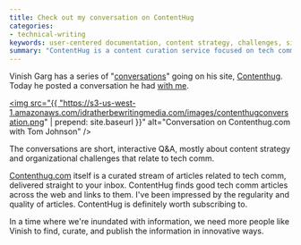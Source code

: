 ```yaml
---
title: Check out my conversation on ContentHug
categories:
- technical-writing
keywords: user-centered documentation, content strategy, challenges, siloes
summary: "ContentHug is a content curation service focused on tech comm. Currently the site has a theme of conversations with various tech comm pros, mostly about content strategy."
---
```


Vinish Garg has a series of "[conversations](http://contenthug.com/conversations)" going on his site, [Contenthug](http://contenthug.com/). Today he posted a conversation he had <a href="http://contenthug.com/conversations/our-guest-today-tom-johnson">with me</a>. 

<a href="http://contenthug.com/conversations/our-guest-today-tom-johnson"><img src="{{ "https://s3-us-west-1.amazonaws.com/idratherbewritingmedia.com/images/contenthugconversation.png" | prepend: site.baseurl }}" alt="Conversation on Contenthug.com with Tom Johnson" /></a>

The conversations are short, interactive Q&A, mostly about content strategy and organizational challenges that relate to tech comm.

[Contenthug.com](http://contenthug.com/) itself is a curated stream of articles related to tech comm, delivered straight to your inbox. ContentHug finds good tech comm articles across the web and links to them. I've been impressed by the regularity and quality of articles. ContentHug is definitely worth subscribing to.

In a time where we're inundated with information, we need more people like Vinish to find, curate, and publish the information in innovative ways.